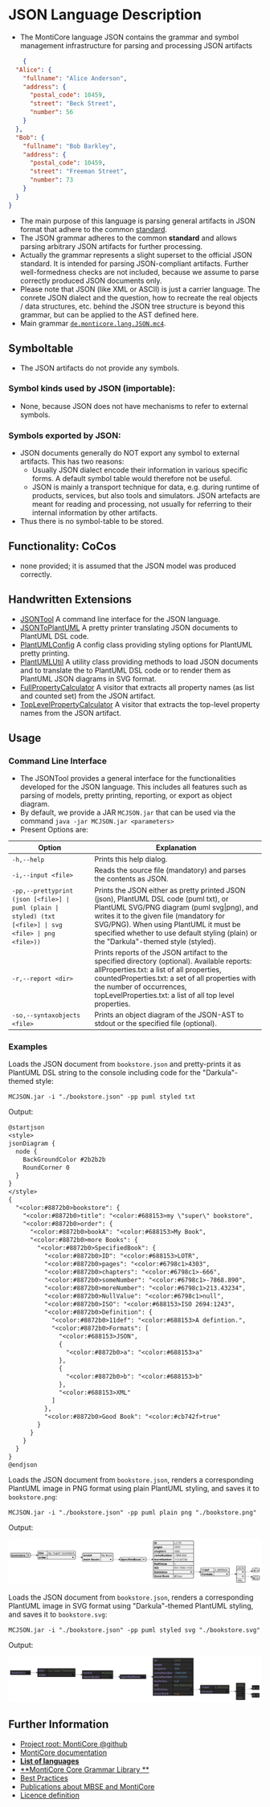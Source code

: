 <!-- (c) https://github.com/MontiCore/monticore -->

<!-- This is a MontiCore stable explanation. -->

# JSON Language Description

* The MontiCore language JSON contains the grammar
  and symbol management infrastructure for parsing and processing
  JSON artifacts

```json
    {
  "Alice": {
    "fullname": "Alice Anderson",
    "address": {
      "postal_code": 10459,
      "street": "Beck Street",
      "number": 56
    }
  },
  "Bob": {
    "fullname": "Bob Barkley",
    "address": {
      "postal_code": 10459,
      "street": "Freeman Street",
      "number": 73
    }
  }
}
```

* The main purpose of this language is parsing general artifacts in JSON format
  that adhere to the common
  [standard](http://www.ecma-international.org/publications/files/ECMA-ST/ECMA-404.pdf).
* The JSON grammar adheres to the common **standard** and allows parsing
  arbitrary JSON artifacts for further processing.
* Actually the grammar represents a slight superset to the official JSON standard.
  It is intended for parsing JSON-compliant artifacts. Further well-formedness
  checks are not included, because we assume to parse correctly produced JSON
  documents only.
* Please note that JSON (like XML or ASCII) is just a carrier language.
  The conrete JSON dialect and the question, how to recreate the
  real objects / data structures, etc. behind the JSON tree structure
  is beyond this grammar, but can be applied to the AST defined here.
* Main grammar [`de.monticore.lang.JSON.mc4`](src/main/grammars/de/monticore/lang/JSON.mc4).

## Symboltable

* The JSON artifacts do not provide any symbols.

### Symbol kinds used by JSON (importable):

* None, because JSON does not have mechanisms to refer to external symbols.

### Symbols exported by JSON:

* JSON documents generally do NOT export any symbol to external artifacts.
  This has two reasons:
    * Usually JSON dialect encode their information in various
      specific forms. A default symbol table would therefore
      not be useful.
    * JSON is mainly a transport technique for data, e.g. during runtime
      of products, services, but also tools and simulators. JSON artefacts
      are meant for reading and processing, not usually for referring to
      their internal information by other artifacts.
* Thus there is no symbol-table to be stored.

## Functionality: CoCos

* none provided; it is assumed that the JSON model was produced correctly.

## Handwritten Extensions

* [JSONTool](./src/main/java/de/monticore/JSONTool.java)
  A command line interface for the JSON language.
* [JSONToPlantUML](./src/main/java/de/monticore/lang/json/prettyprint/JSONToPlantUML.java)
  A pretty printer translating JSON documents to PlantUML DSL code.
* [PlantUMLConfig](./src/main/java/de/monticore/lang/json/prettyprint/PlantUMLConfig.java)
  A config class providing styling options for PlantUML pretty printing.
* [PlantUMLUtil](./src/main/java/de/monticore/lang/json/prettyprint/PlantUMLUtil.java)
  A utility class providing methods to load JSON documents and to translate the to PlantUML DSL code or to render them
  as PlantUML JSON diagrams in SVG format.
* [FullPropertyCalculator](./src/main/java/de/monticore/lang/json/_visitor/FullPropertyCalculator.java)
  A visitor that extracts all property names (as list and counted set) from the
  JSON artifact.
* [TopLevelPropertyCalculator](./src/main/java/de/monticore/lang/json/_visitor/TopLevelPropertyCalculator.java)
  A visitor that extracts the top-level property names from the JSON artifact.

## Usage

### Command Line Interface

* The JSONTool provides a general interface for the functionalities developed for
  the JSON language. This includes all features such as parsing of models,
  pretty printing, reporting, or export as object diagram.
* By default, we provide a JAR `MCJSON.jar` that can be used via the command
  `java -jar MCJSON.jar <parameters>`
* Present Options are:

| Option                                                                                                   | Explanation                                                                                                                                                                                                                                                                                                       |
|----------------------------------------------------------------------------------------------------------|-------------------------------------------------------------------------------------------------------------------------------------------------------------------------------------------------------------------------------------------------------------------------------------------------------------------|
| `-h,--help`                                                                                              | Prints this help dialog.                                                                                                                                                                                                                                                                                          |
| `-i,--input <file>`                                                                                      | Reads the source file (mandatory) and parses the contents as JSON.                                                                                                                                                                                                                                                |
| `-pp,--prettyprint (json [<file>] \| puml (plain \| styled) (txt [<file>] \| svg <file> \| png <file>))` | Prints the JSON either as pretty printed JSON (json), PlantUML DSL code (puml txt), or PlantUML SVG/PNG diagram (puml svg\|png), and writes it to the given file (mandatory for SVG/PNG). When using PlantUML it must be specified whether to use default styling (plain) or the "Darkula"-themed style (styled). |
| `-r,--report <dir>`                                                                                      | Prints reports of the JSON artifact to the specified directory (optional). Available reports: allProperties.txt: a list of all properties, countedProperties.txt: a set of all properties with the number of occurrences, topLevelProperties.txt: a list of all top level properties.                             |
| `-so,--syntaxobjects <file>`                                                                             | Prints an object diagram of the JSON-AST to stdout or the specified file (optional).                                                                                                                                                                                                                              |

### Examples

Loads the JSON document from `bookstore.json` and pretty-prints it as PlantUML DSL string to the console including code
for the "Darkula"-themed style:

```
MCJSON.jar -i "./bookstore.json" -pp puml styled txt
```

Output:

```
@startjson
<style>
jsonDiagram {
  node {
    BackGroundColor #2b2b2b
    RoundCorner 0
  }
}
</style>
{
  "<color:#8872b0>bookstore": {
    "<color:#8872b0>title": "<color:#688153>my \"super\" bookstore",
    "<color:#8872b0>order": {
      "<color:#8872b0>bookA": "<color:#688153>My Book",
      "<color:#8872b0>more Books": {
        "<color:#8872b0>SpecifiedBook": {
          "<color:#8872b0>ID": "<color:#688153>LOTR",
          "<color:#8872b0>pages": "<color:#6798c1>4303",
          "<color:#8872b0>chapters": "<color:#6798c1>-666",
          "<color:#8872b0>someNumber": "<color:#6798c1>-7868.890",
          "<color:#8872b0>moreNumber": "<color:#6798c1>213.43234",
          "<color:#8872b0>NullValue": "<color:#6798c1>null",
          "<color:#8872b0>ISO": "<color:#688153>ISO 2694:1243",
          "<color:#8872b0>Definition": {
            "<color:#8872b0>11def": "<color:#688153>A defintion.",
            "<color:#8872b0>Formats": [
              "<color:#688153>JSON",
              {
                "<color:#8872b0>a": "<color:#688153>a"
              },
              {
                "<color:#8872b0>b": "<color:#688153>b"
              },
              "<color:#688153>XML"
            ]
          },
          "<color:#8872b0>Good Book": "<color:#cb742f>true"
        }
      }
    }
  }
}
@endjson
```

Loads the JSON document from `bookstore.json`, renders a corresponding PlantUML image in PNG format using plain PlantUML
styling, and saves it to `bookstore.png`:

```
MCJSON.jar -i "./bookstore.json" -pp puml plain png "./bookstore.png"
```

Output:

![example diagram](./example-diagram.png)

Loads the JSON document from `bookstore.json`, renders a corresponding PlantUML image in SVG format using
"Darkula"-themed PlantUML styling, and saves it to `bookstore.svg`:

```
MCJSON.jar -i "./bookstore.json" -pp puml styled svg "./bookstore.svg"
```

Output:

![example diagram](./example-diagram.svg)

## Further Information

* [Project root: MontiCore @github](https://github.com/MontiCore/monticore)
* [MontiCore documentation](http://www.monticore.de/)
* [**List of languages**](https://github.com/MontiCore/monticore/blob/opendev/docs/Languages.md)
* [**MontiCore Core Grammar Library
  **](https://github.com/MontiCore/monticore/blob/opendev/monticore-grammar/src/main/grammars/de/monticore/Grammars.md)
* [Best Practices](https://github.com/MontiCore/monticore/blob/opendev/docs/BestPractices.md)
* [Publications about MBSE and MontiCore](https://www.se-rwth.de/publications/)
* [Licence definition](https://github.com/MontiCore/monticore/blob/master/00.org/Licenses/LICENSE-MONTICORE-3-LEVEL.md)

